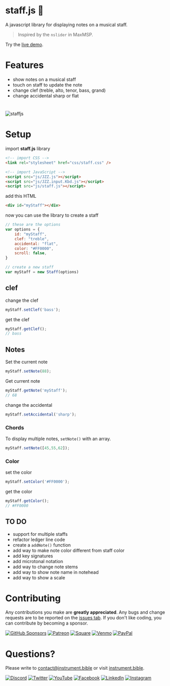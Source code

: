 # staff.js 🎼

A javascript library for displaying notes on a musical staff.

> Inspired by the `nslider` in MaxMSP.

Try the [live demo](https://instrumentbible.github.io/staff.js/).

# Features
 * show notes on a musical staff
 * touch on staff to update the note
 * change clef (treble, alto, tenor, bass, grand)
 * change accidental sharp or flat

#
![staffjs](https://user-images.githubusercontent.com/40344766/119275737-893a8100-bbcb-11eb-8e46-6af6ac413ef9.gif)


# Setup
import **staff.js** library
```html
<!-- import CSS -->
<link rel="stylesheet" href="css/staff.css" />

<!-- import JavaScript -->
<script src="js/JZZ.js"></script>
<script src="js/JZZ.input.Kbd.js"></script>
<script src="js/staff.js"></script>
```
add this HTML 
```html
<div id="myStaff"></div>
```

now you can use the library to create a staff
```js
// these are the options
var options = {
	id: "myStaff",
	clef: "treble",
	accidental: "flat",
	color: "#FF0000",
	scroll: false,
}

// create a new staff
var myStaff = new Staff(options)
```


## clef
change the clef
```js
myStaff.setClef('bass');
```	

get the clef 
```js
myStaff.getClef();
// bass
```	


## Notes

Set the current note
```js
myStaff.setNote(88);
```	


Get current note
```js
myStaff.getNote('myStaff');
// 68
```	

change the accidental
```js
myStaff.setAccidental('sharp');
```	


### Chords
To display multiple notes, `setNote()` with an array.

```js
myStaff.setNote([45,55,62]);
```

### Color
set the color

```js
myStaff.setColor('#FF0000');
```
get the color
```js
myStaff.getColor();
// #FF0000
```


## TO DO
 - support for multiple staffs
 - refactor ledger line code
 - create a `addNote()` function
 - add way to make note color different from staff color
 - add key signatures
 - add microtonal notation
 - add way to change note stems
 - add way to show note name in notehead
 - add way to show a scale


# Contributing
Any contributions you make are **greatly appreciated**. Any bugs and change requests are to be reported on the [issues tab](https://github.com/instrumentbible/instrument.bible/issues). If you don't like coding, you can contribute by becoming a sponsor.

[![GitHub Sponsors](https://img.shields.io/static/v1?label=&message=GitHub%20Sponsors&logo=github&logoColor=white&color=6e5494)](https://github.com/sponsors/instrumentbible) 
[![Patreon](https://img.shields.io/static/v1?label=&message=Support%20on%20Patreon&logo=Patreon&logoColor=white&color=f96854)](https://patreon.com/instrumentbible) 
[![Square](https://img.shields.io/static/v1?label=&message=Donate%20on%20Square&logo=Square&logoColor=white&color=28c101)](https://checkout.square.site/pay/31ba92dcb17e4a9c979c022b690659bb) 
[![Venmo](https://img.shields.io/static/v1?label=&message=Donate%20on%20Venmo&logo=Venmo&logoColor=white&color=3d95ce)](https://venmo.com/u/instrumentbible) 
[![PayPal](https://img.shields.io/static/v1?label=&message=Donate%20on%20PayPal&logo=PayPal&logoColor=white&color=009cde)](https://paypal.me/instrumentbible) 


# Questions?   
Please write to [contact@instrument.bible](mailto:contact@instrument.bible) or visit [instrument.bible](https://instrument.bible).
  
[![Discord](https://img.shields.io/static/v1?label=&message=Discord%20&logo=discord&logoColor=white&color=7289da)](https://discord.gg/VJDj7nt)  [![Twitter](https://img.shields.io/static/v1?label=&message=Twitter&logo=Twitter&logoColor=white&color=1DA1F2)](https://twitter.com/instrumentbible)  [![YouTube](https://img.shields.io/static/v1?label=&message=Youtube&logo=youtube&logoColor=white&color=FF0000)](https://youtube.com/channel/UCkw7klLsjYXYGzFT-9a3WMA)  [![Facebook](https://img.shields.io/static/v1?label=&message=Facebook&logo=facebook&logoColor=white&color=3c5a99)](https://facebook.com/instrumentbible)  [![LinkedIn](https://img.shields.io/static/v1?label=&message=LinkedIn&logo=LinkedIn&logoColor=white&color=0077b5)](https://linkedin.com/company/instrumentbible)  [![Instagram](https://img.shields.io/static/v1?label=&message=Instagram&logo=Instagram&logoColor=white&color=e1306c)](https://instagram.com/instrument.bible)
